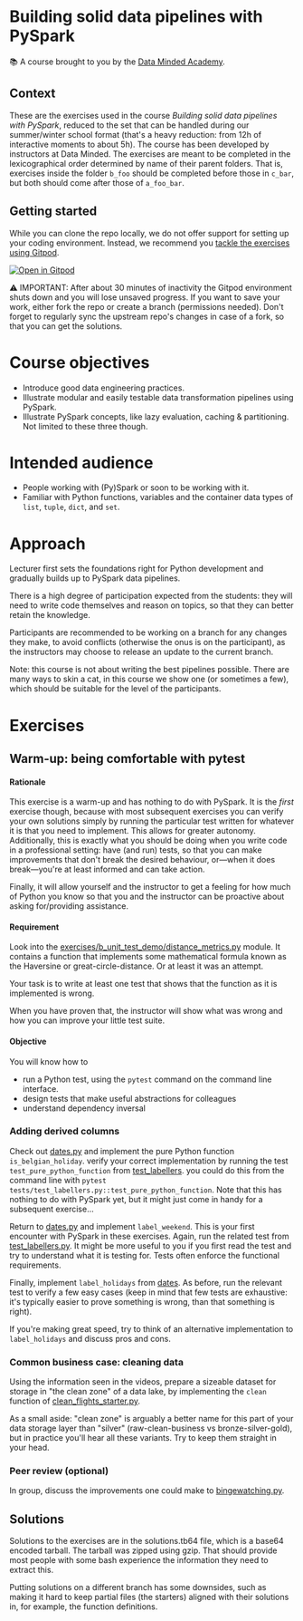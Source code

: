 # Building solid data pipelines with PySpark

  
📚 A course brought to you by the [Data Minded Academy].

## Context

These are the exercises used in the course *Building solid data pipelines with
PySpark*, reduced to the set that can be handled during our summer/winter
school format (that's a heavy reduction: from 12h of interactive moments to
about 5h).  The course has been developed by instructors at Data Minded. The
exercises are meant to be completed in the lexicographical order determined by
name of their parent folders. That is, exercises inside the folder `b_foo`
should be completed before those in `c_bar`, but both should come after those
of `a_foo_bar`.

## Getting started

While you can clone the repo locally, we do not offer support for setting up
your coding environment. Instead, we recommend you [tackle the exercises
using Gitpod][this gitpod].

[![Open in Gitpod][gitpod logo]][this gitpod]


⚠ IMPORTANT: After about 30 minutes of inactivity the Gitpod environment shuts down and
you will lose unsaved progress.  If you want to save your work, either fork the
repo or create a branch (permissions needed). Don't forget to regularly sync
the upstream repo's changes in case of a fork, so that you can get the
solutions.

# Course objectives

- Introduce good data engineering practices.
- Illustrate modular and easily testable data transformation pipelines using
  PySpark.
- Illustrate PySpark concepts, like lazy evaluation, caching & partitioning.
  Not limited to these three though.

# Intended audience

- People working with (Py)Spark or soon to be working with it.
- Familiar with Python functions, variables and the container data types of
  `list`, `tuple`, `dict`, and `set`.

# Approach

Lecturer first sets the foundations right for Python development and
gradually builds up to PySpark data pipelines.

There is a high degree of participation expected from the students: they
will need to write code themselves and reason on topics, so that they can
better retain the knowledge. 
  
Participants are recommended to be working on a branch for any changes they
make, to avoid conflicts (otherwise the onus is on the participant), as the
instructors may choose to release an update to the current branch.

Note: this course is not about writing the best pipelines possible. There are
many ways to skin a cat, in this course we show one (or sometimes a few), which
should be suitable for the level of the participants.

# Exercises

## Warm-up: being comfortable with pytest

#### Rationale

This exercise is a warm-up and has nothing to do with PySpark. It is the
_first_ exercise though, because with most subsequent exercises you can verify
your own solutions simply by running the particular test written for whatever
it is that you need to implement. This allows for greater autonomy.
Additionally, this is exactly what you should be doing when you write code in a
professional setting: have (and run) tests, so that you can make improvements
that don't break the desired behaviour, or—when it does break—you're at least
informed and can take action.

Finally, it will allow yourself and the instructor to get a feeling for how
much of Python you know so that you and the instructor can be proactive about
asking for/providing assistance.

#### Requirement

Look into the
[exercises/b_unit_test_demo/distance_metrics.py](exercises/b_unit_test_demo/distance_metrics.py)
module. It contains a function that implements some mathematical formula known
as the Haversine or great-circle-distance. Or at least it was an attempt. 

Your task is to write at least one test that shows that the function as it is
implemented is wrong. 

When you have proven that, the instructor will show what was wrong and how you
can improve your little test suite.

#### Objective

You will know how to

- run a Python test, using the `pytest` command on the command line interface.
- design tests that make useful abstractions for colleagues
- understand dependency inversal

### Adding derived columns

Check out [dates.py](exercises/c_labellers/dates.py) and implement the pure
Python function `is_belgian_holiday`. verify your correct implementation by
running the test `test_pure_python_function` from
[test_labellers](tests/test_labellers.py). you could do this from the command
line with `pytest tests/test_labellers.py::test_pure_python_function`. Note that this has nothing to do with PySpark yet, but it might just come in handy for a subsequent exercise…

Return to [dates.py](exercises/c_labellers/dates.py) and implement
`label_weekend`. This is your first encounter with PySpark in these exercises.
Again, run the related test from [test_labellers.py](tests/test_labellers.py).
It might be more useful to you if you first read the test and try to understand
what it is testing for. Tests often enforce the functional requirements.

Finally, implement `label_holidays` from [dates](exercises/c_labellers/dates.py). 
As before, run the relevant test to verify a few easy cases (keep in mind that 
few tests are exhaustive: it's typically easier to prove something is wrong, 
than that something is right).

If you're making great speed, try to think of an alternative implementation 
to `label_holidays` and discuss pros and cons.

### Common business case: cleaning data

Using the information seen in the videos, prepare a sizeable dataset for 
storage in "the clean zone" of a data lake, by implementing the `clean` 
function of [clean_flights_starter.py](exercises/h_cleansers/clean_flights_starter.py).

As a small aside: "clean zone" is arguably a better name for this part of your
data storage layer than "silver" (raw-clean-business vs bronze-silver-gold),
but in practice you'll hear all these variants. Try to keep them straight in
your head.

### Peer review (optional)

In group, discuss the improvements one could make to 
[bingewatching.py](./exercises/d_code_review/bingewatching.py).

## Solutions

Solutions to the exercises are in the solutions.tb64 file, which is a base64
encoded tarball. The tarball was zipped using gzip. That should provide most
people with some bash experience the information they need to extract this.

Putting solutions on a different branch has some downsides, such as making it
hard to keep partial files (the starters) aligned with their solutions in, for
example, the function definitions.

[this gitpod]: https://gitpod.io/#https://github.com/datamindedacademy/effective_pyspark
[gitpod logo]: https://gitpod.io/button/open-in-gitpod.svg
[Data Minded Academy]: https://www.dataminded.academy/
